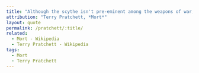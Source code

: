 ```yaml
---
title: "Although the scythe isn't pre-eminent among the weapons of war, anyone who has been on the wrong end of, say, a peasants' revolt will know that in skilled hands it is fearsome."
attribution: "Terry Pratchett, *Mort*"
layout: quote
permalink: /pratchett/:title/
related:
  - Mort - Wikipedia
  - Terry Pratchett - Wikipedia
tags:
  - Mort
  - Terry Pratchett
---
```

